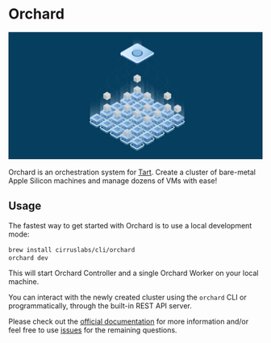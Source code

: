 # Orchard

<img src="https://github.com/cirruslabs/orchard/raw/main/docs/OrchardSocial.png"/>

Orchard is an orchestration system for [Tart](https://github.com/cirruslabs/tart). Create a cluster of bare-metal Apple Silicon machines and manage dozens of VMs with ease!

## Usage

The fastest way to get started with Orchard is to use a local development mode:

```shell
brew install cirruslabs/cli/orchard
orchard dev
```

This will start Orchard Controller and a single Orchard Worker on your local machine.

You can interact with the newly created cluster using the `orchard` CLI or programmatically, through the built-in REST API server.

Please check out the [official documentation](https://tart.run/orchestration/) for more information and/or feel free to use [issues](https://github.com/cirruslabs/orchard/issues) for the remaining questions.
